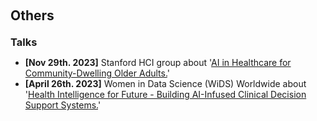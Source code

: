 <h2 id="others" style="margin: 20px 0px 10px;">Others</h2>

<h3 style="margin: 20px 0px 10px;">Talks</h3>

<ul>
<li><strong>[Nov 29th. 2023]</strong> Stanford HCI group about '<a href= "https://youtu.be/0BF63qKealI">AI in Healthcare for Community-Dwelling Older Adults.</a>'</li>

<li><strong>[April 26th. 2023]</strong> Women in Data Science (WiDS) Worldwide about '<a href= "https://www.youtube.com/watch?v=q34wMMXLwOA&ab_channel=WomeninDataScienceWorldwide">Health Intelligence for Future - Building AI-Infused Clinical Decision Support Systems.</a>'</li>

</ul>

